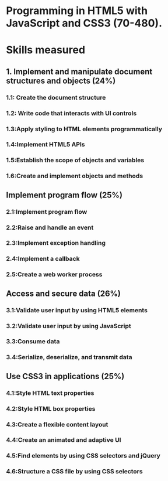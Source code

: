 # Programming in HTML5 with JavaScript and CSS3 (70-480).

# Skills measured

## 1.  Implement and manipulate document structures and objects (24%)

### 1.1: Create the document structure

### 1.2: Write code that interacts with UI controls

### 1.3:Apply styling to HTML elements programmatically

### 1.4:Implement HTML5 APIs

### 1.5:Establish the scope of objects and variables

### 1.6:Create and implement objects and methods


## Implement  program flow (25%)

### 2.1:Implement program flow

### 2.2:Raise and handle an event

### 2.3:Implement exception handling

### 2.4:Implement a callback

### 2.5:Create a web worker process


## Access and secure data (26%)

### 3.1:Validate user input by using HTML5 elements

### 3.2:Validate user input by using JavaScript

### 3.3:Consume data

### 3.4:Serialize, deserialize, and transmit data


## Use CSS3 in applications (25%)

### 4.1:Style HTML text properties

### 4.2:Style HTML box properties

### 4.3:Create a flexible content layout

### 4.4:Create an animated and adaptive UI

### 4.5:Find elements by using CSS selectors and jQuery

### 4.6:Structure a CSS file by using CSS selectors

